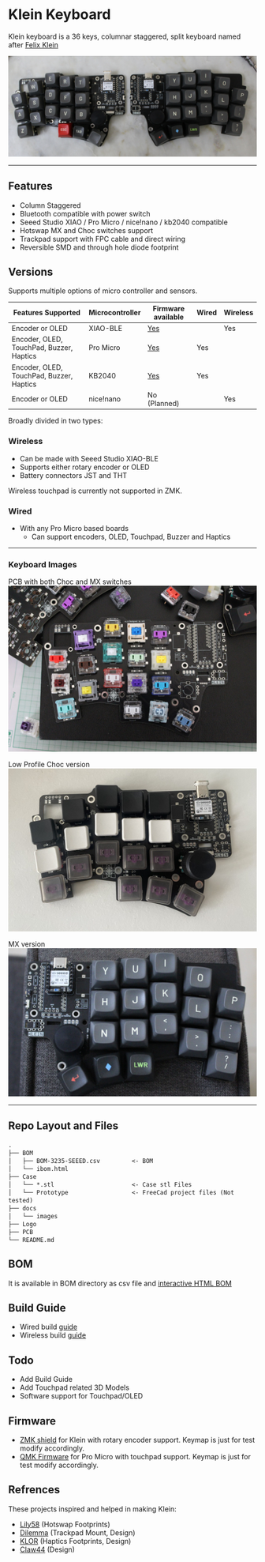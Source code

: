 # Klein Keyboard

Klein keyboard is a 36 keys, columnar staggered, split keyboard named after [Felix Klein](https://en.wikipedia.org/wiki/Felix_Klein)

![Klein ](/docs/images/1.JPG)

---

## Features

- Column Staggered
- Bluetooth compatible with power switch
- Seeed Studio XIAO / Pro Micro / nice!nano / kb2040 compatible
- Hotswap MX and Choc switches support
- Trackpad support with FPC cable and direct wiring
- Reversible SMD and through hole diode footprint

## Versions

Supports multiple options of micro controller and sensors.

| Features Supported                       | Microcontroller | Firmware available                         | Wired | Wireless |
| ---------------------------------------- | --------------- | ------------------------------------------ | ----- | -------- |
| Encoder or OLED                          | XIAO-BLE        | [Yes](https://github.com/snsten/Klein-zmk) |       | Yes      |
| Encoder, OLED, TouchPad, Buzzer, Haptics | Pro Micro       | [Yes](https://github.com/snsten/Klein-qmk) | Yes   |          |
| Encoder, OLED, TouchPad, Buzzer, Haptics | KB2040          | [Yes](https://github.com/snsten/Klein-qmk) | Yes   |          |
| Encoder or OLED                          | nice!nano       | No (Planned)                               |       | Yes      |

Broadly divided in two types:

### Wireless

- Can be made with Seeed Studio XIAO-BLE
- Supports either rotary encoder or OLED
- Battery connectors JST and THT

Wireless touchpad is currently not supported in ZMK.

### Wired

- With any Pro Micro based boards
  - Can support encoders, OLED, Touchpad, Buzzer and Haptics

---

### Keyboard Images

PCB with both Choc and MX switches
![Klein Choc Switches](/docs/images/Choc_switch.JPG)

Low Profile Choc version
![Klein MX Choc Switches](/docs/images/ChocBuild.JPG)

MX version
![Klein MX Choc Switches](/docs/images/MXBuild.JPG)

---

## Repo Layout and Files

```
.
├── BOM
│   ├── BOM-3235-SEEED.csv         <- BOM
│   └── ibom.html
├── Case
│   └── *.stl                      <- Case stl Files
│   └── Prototype                  <- FreeCad project files (Not tested)
├── docs
│   └── images
├── Logo
├── PCB
└── README.md
```

## BOM

It is available in BOM directory as csv file and [interactive HTML BOM](https://htmlpreview.github.io/?https://github.com/snsten/Klein/blob/main/BOM/ibom.html)

## Build Guide

- Wired build [guide](https://github.com/snsten/Klein/blob/main/docs/buildguides/buildguide_wired.md)
- Wireless build [guide](https://github.com/snsten/Klein/blob/main/docs/buildguides/buildguide_wireless.md)

## Todo

- Add Build Guide
- Add Touchpad related 3D Models
- Software support for Touchpad/OLED

## Firmware

- [ZMK shield](https://github.com/snsten/Klein-zmk) for Klein with rotary encoder support. Keymap is just for test modify accordingly.
- [QMK Firmware](https://github.com/snsten/qmk_firmware) for Pro Micro with touchpad support. Keymap is just for test modify accordingly.

## Refrences

These projects inspired and helped in making Klein:

- [Lily58](https://github.com/kata0510/Lily58) (Hotswap Footprints)
- [Dilemma](https://github.com/Bastardkb/dilemma) (Trackpad Mount, Design)
- [KLOR](https://github.com/GEIGEIGEIST/KLOR) (Haptics Footprints, Design)
- [Claw44](https://github.com/yfuku/claw44) (Design)
